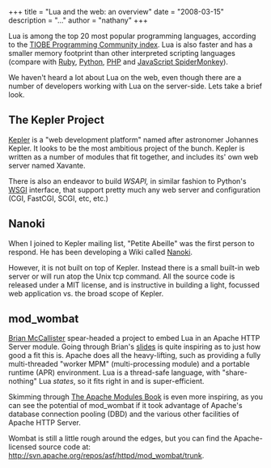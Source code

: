 +++
title = "Lua and the web: an overview"
date = "2008-03-15"
description = "..."
author = "nathany"
+++

Lua is among the top 20 most popular programming languages, according to the <a href="http://www.tiobe.com/index.php/content/paperinfo/tpci/index.html">TIOBE Programming Community index</a>. Lua is also faster and has a smaller memory footprint than other interpreted scripting languages (compare with <a href="http://shootout.alioth.debian.org/gp4/benchmark.php?test=all&amp;lang=lua&amp;lang2=ruby">Ruby</a>, <a href="http://shootout.alioth.debian.org/gp4/benchmark.php?test=all&amp;lang=lua&amp;lang2=python">Python</a>, <a href="http://shootout.alioth.debian.org/gp4/benchmark.php?test=all&amp;lang=lua&amp;lang2=php">PHP</a> and <a href="http://shootout.alioth.debian.org/gp4/benchmark.php?test=all&amp;lang=lua&amp;lang2=javascript">JavaScript SpiderMonkey</a>).

We haven't heard a lot about Lua on the web, even though
there are a number of developers working with Lua on the server-side. Lets take a brief look.

<h2>The Kepler Project</h2>

<a href="http://www.keplerproject.org/">Kepler</a> is a "web development platform" named after astronomer Johannes Kepler. It looks to be the most ambitious project of the bunch. Kepler is written as a number of modules that fit together, and includes its' own web server named Xavante.

There is also an endeavor to build <em>WSAPI,</em> in similar fashion to
Python's <a href="http://www.python.org/dev/peps/pep-0333/">WSGI</a> interface, that support pretty much any web server and configuration (CGI, FastCGI, SCGI, etc, etc.)


<h2>Nanoki</h2>

When I joined to Kepler mailing list, "Petite Abeille" was the first person to respond. He has been developing a Wiki called <a href="http://alt.textdrive.com/nanoki/">Nanoki</a>.

However, it is not built on top of Kepler. Instead there is a small built-in web server or will run atop the Unix tcp command. All the source code is released under a MIT license, and is instructive in building a light, focussed web application vs. the broad scope of Kepler.

<h2>mod_wombat</h2>

<a href="http://kasparov.skife.org/blog/">Brian McCallister</a> spear-headed a project to embed Lua in an Apache HTTP Server module. Going through Brian's <a href="http://kasparov.skife.org/wombat_ac_us_07.pdf">slides</a> is quite inspiring as to just how good a fit this is. Apache does all the heavy-lifting, such as providing a fully multi-threaded "worker MPM" (multi-processing module) and a portable runtime (APR) environment. Lua is a thread-safe language, with "share-nothing" Lua <em>states</em>, so it fits right in and is super-efficient.

Skimming through <a href="http://www.informit.com/store/product.aspx?isbn=0132409674">The Apache Modules Book</a> is even more inspiring, as you can see the potential of mod_wombat if it took advantage of Apache's database connection pooling (DBD) and the various other facilities of Apache HTTP Server.

Wombat is still a little rough around the edges, but you can find the Apache-licensed source code at:
<a href="http://svn.apache.org/repos/asf/httpd/mod_wombat/trunk">http://svn.apache.org/repos/asf/httpd/mod_wombat/trunk</a>.
